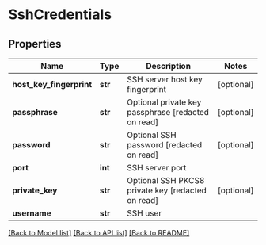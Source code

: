 # SshCredentials

## Properties
Name | Type | Description | Notes
------------ | ------------- | ------------- | -------------
**host_key_fingerprint** | **str** | SSH server host key fingerprint | [optional] 
**passphrase** | **str** | Optional private key passphrase [redacted on read] | [optional] 
**password** | **str** | Optional SSH password [redacted on read] | [optional] 
**port** | **int** | SSH server port | 
**private_key** | **str** | Optional SSH PKCS8 private key [redacted on read] | [optional] 
**username** | **str** | SSH user | 

[[Back to Model list]](../README.md#documentation-for-models) [[Back to API list]](../README.md#documentation-for-api-endpoints) [[Back to README]](../README.md)


